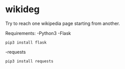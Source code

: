 # wikideg

Try to reach one wikipedia page starting from another.

Requirements:
-Python3
-Flask 
```{shell}
pip3 install flask
```
-requests
```{shell}
pip3 install requests
```
